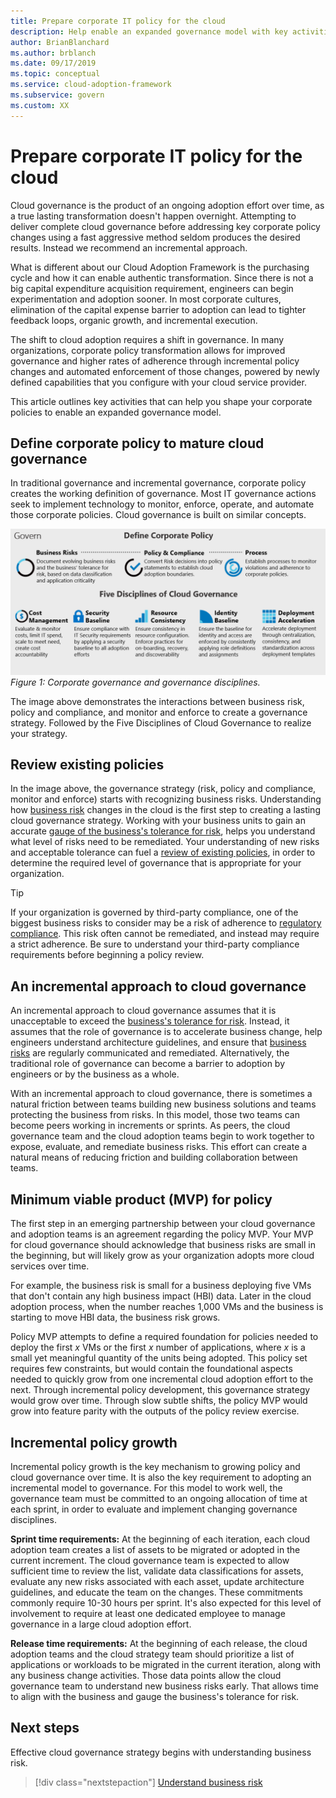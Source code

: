 ```yaml
---
title: Prepare corporate IT policy for the cloud
description: Help enable an expanded governance model with key activities like incremental corporate policy changes and automated enforcement.
author: BrianBlanchard
ms.author: brblanch
ms.date: 09/17/2019
ms.topic: conceptual
ms.service: cloud-adoption-framework
ms.subservice: govern
ms.custom: XX
---
```


# Prepare corporate IT policy for the cloud

Cloud governance is the product of an ongoing adoption effort over time, as a true lasting transformation doesn't happen overnight. Attempting to deliver complete cloud governance before addressing key corporate policy changes using a fast aggressive method seldom produces the desired results. Instead we recommend an incremental approach.

What is different about our Cloud Adoption Framework is the purchasing cycle and how it can enable authentic transformation. Since there is not a big capital expenditure acquisition requirement, engineers can begin experimentation and adoption sooner. In most corporate cultures, elimination of the capital expense barrier to adoption can lead to tighter feedback loops, organic growth, and incremental execution.

The shift to cloud adoption requires a shift in governance. In many organizations, corporate policy transformation allows for improved governance and higher rates of adherence through incremental policy changes and automated enforcement of those changes, powered by newly defined capabilities that you configure with your cloud service provider.

This article outlines key activities that can help you shape your corporate policies to enable an expanded governance model.

## Define corporate policy to mature cloud governance

In traditional governance and incremental governance, corporate policy creates the working definition of governance. Most IT governance actions seek to implement technology to monitor, enforce, operate, and automate those corporate policies. Cloud governance is built on similar concepts.

![Corporate governance and governance disciplines](../../_images/operational-transformation-govern-large.png)
*Figure 1: Corporate governance and governance disciplines.*

The image above demonstrates the interactions between business risk, policy and compliance, and monitor and enforce to create a governance strategy. Followed by the Five Disciplines of Cloud Governance to realize your strategy.

## Review existing policies

In the image above, the governance strategy (risk, policy and compliance, monitor and enforce) starts with recognizing business risks. Understanding how [business risk](./business-risk.md) changes in the cloud is the first step to creating a lasting cloud governance strategy. Working with your business units to gain an accurate [gauge of the business's tolerance for risk](./risk-tolerance.md), helps you understand what level of risks need to be remediated. Your understanding of new risks and acceptable tolerance can fuel a [review of existing policies](./cloud-policy-review.md), in order to determine the required level of governance that is appropriate for your organization.

> [!TIP]
> If your organization is governed by third-party compliance, one of the biggest business risks to consider may be a risk of adherence to [regulatory compliance](./regulatory-compliance.md). This risk often cannot be remediated, and instead may require a strict adherence. Be sure to understand your third-party compliance requirements before beginning a policy review.

## An incremental approach to cloud governance

An incremental approach to cloud governance assumes that it is unacceptable to exceed the [business's tolerance for risk](./risk-tolerance.md). Instead, it assumes that the role of governance is to accelerate business change, help engineers understand architecture guidelines, and ensure that [business risks](./business-risk.md) are regularly communicated and remediated. Alternatively, the traditional role of governance can become a barrier to adoption by engineers or by the business as a whole.

With an incremental approach to cloud governance, there is sometimes a natural friction between teams building new business solutions and teams protecting the business from risks. In this model, those two teams can become peers working in increments or sprints. As peers, the cloud governance team and the cloud adoption teams begin to work together to expose, evaluate, and remediate business risks. This effort can create a natural means of reducing friction and building collaboration between teams.

## Minimum viable product (MVP) for policy

The first step in an emerging partnership between your cloud governance and adoption teams is an agreement regarding the policy MVP. Your MVP for cloud governance should acknowledge that business risks are small in the beginning, but will likely grow as your organization adopts more cloud services over time.

<!-- cSpell:ignore HBI -->

For example, the business risk is small for a business deploying five VMs that don't contain any high business impact (HBI) data. Later in the cloud adoption process, when the number reaches 1,000 VMs and the business is starting to move HBI data, the business risk grows.

Policy MVP attempts to define a required foundation for policies needed to deploy the first *x* VMs or the first *x* number of applications, where *x* is a small yet meaningful quantity of the units being adopted. This policy set requires few constraints, but would contain the foundational aspects needed to quickly grow from one incremental cloud adoption effort to the next. Through incremental policy development, this governance strategy would grow over time. Through slow subtle shifts, the policy MVP would grow into feature parity with the outputs of the policy review exercise.

## Incremental policy growth

Incremental policy growth is the key mechanism to growing policy and cloud governance over time. It is also the key requirement to adopting an incremental model to governance. For this model to work well, the governance team must be committed to an ongoing allocation of time at each sprint, in order to evaluate and implement changing governance disciplines.

**Sprint time requirements:** At the beginning of each iteration, each cloud adoption team creates a list of assets to be migrated or adopted in the current increment. The cloud governance team is expected to allow sufficient time to review the list, validate data classifications for assets, evaluate any new risks associated with each asset, update architecture guidelines, and educate the team on the changes. These commitments commonly require 10-30 hours per sprint. It's also expected for this level of involvement to require at least one dedicated employee to manage governance in a large cloud adoption effort.

**Release time requirements:** At the beginning of each release, the cloud adoption teams and the cloud strategy team should prioritize a list of applications or workloads to be migrated in the current iteration, along with any business change activities. Those data points allow the cloud governance team to understand new business risks early. That allows time to align with the business and gauge the business's tolerance for risk.

## Next steps

Effective cloud governance strategy begins with understanding business risk.

> [!div class="nextstepaction"]
> [Understand business risk](./business-risk.md)
